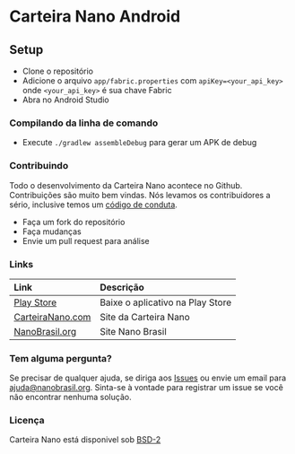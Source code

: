 # Carteira Nano Android

## Setup

* Clone o repositório
* Adicione o arquivo `app/fabric.properties` com `apiKey=<your_api_key>` onde `<your_api_key>` é sua chave Fabric
* Abra no Android Studio

### Compilando da linha de comando

* Execute `./gradlew assembleDebug` para gerar um APK de debug

### Contribuindo

Todo o desenvolvimento da Carteira Nano acontece no Github. Contribuições são muito bem vindas.
Nós levamos os contribuidores a sério, inclusive temos um [código de conduta](CODE_OF_CONDUCT.md).

* Faça um fork do repositório
* Faça mudanças
* Envie um pull request para análise

### Links

| Link | Descrição |
| :----- | :------ |
[Play Store](https://play.google.com/store/apps/details?id=com.carteiranano.app) | Baixe o aplicativo na Play Store
[CarteiraNano.com](https://carteiranano.com/) | Site da Carteira Nano
[NanoBrasil.org](https://nanobrasil.org/) | Site Nano Brasil

### Tem alguma pergunta?

Se precisar de qualquer ajuda, se diriga aos [Issues](https://github.com/CarteiraNano/nano-wallet-android/issues) ou envie um email para ajuda@nanobrasil.org. Sinta-se à vontade para registrar um issue se você não encontrar nenhuma solução.

### Licença

Carteira Nano está disponivel sob [BSD-2](https://github.com/CarteiraNano/nano-wallet-android/blob/master/LICENSE)
